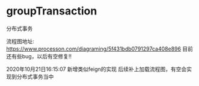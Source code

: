 # groupTransaction
分布式事务


流程图地址:
https://www.processon.com/diagraming/5f431bdb0791297ca408e896
目前还有些bug，以后有空修复!!



2020年10月21日16:15:07
新增类似feign的实现
后续补上加载流程图，有空会实现到分布式事务当中
